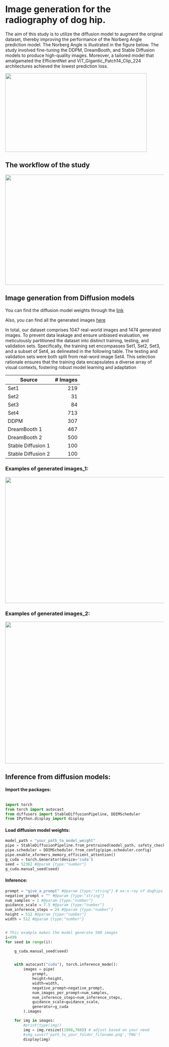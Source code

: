 # Image generation for the radiography of dog hip.
The aim of this study is to utilize the diffusion model to augment the original dataset, thereby improving the performance of the Norberg Angle prediction model. The Norberg Angle is illustrated in the figure below. The study involved fine-tuning the DDPM, DreamBooth, and Stable Diffusion models to produce high-quality images. Moreover, a tailored model that amalgamated the EfficientNet and ViT_Gigantic_Patch14_Clip_224 architectures achieved the lowest prediction loss.

<img src="https://github.com/YoushanZhang/AiAI/assets/74528993/3c3fd898-7857-4f2a-88fd-723165ddfb4f" width="450" height="250">

## The workflow of the study
<img src="https://github.com/YoushanZhang/AiAI/assets/74528993/8ce23469-dc6c-4eb3-8fa9-781e1f20cb92" width="550" height="350">


## Image generation from Diffusion models 
You can find the diffusion model weights through the [link](https://shorturl.at/pAY49)

Also, you can find all the generated images [here](https://drive.google.com/drive/folders/1Y_rxgAFNPX2thpiiFbtdiF52q3OT3mbK?usp=drive_link) 

In total, our dataset comprises 1047 real-world images and 1474 generated images. To prevent data leakage and ensure unbiased evaluation, we
meticulously partitioned the dataset into distinct training, testing, and validation sets. Specifically, the training set encompasses Set1, Set2,
Set3, and a subset of Set4, as delineated in the following table. The testing and
validation sets were both split from real-word image Set4. This selection
rationale ensures that the training data encapsulates a diverse
array of visual contexts, fostering robust model learning and adaptation

| Source           | # Images |
|------------------|---------:|
| Set1             |      219 |
| Set2             |       31 |
| Set3             |       84 |
| Set4             |      713 |
| DDPM             |      307 |
| DreamBooth 1     |      467 |
| DreamBooth 2     |      500 |
| Stable Diffusion 1 |     100 |
| Stable Diffusion 2 |     100 |

### Examples of generated images_1:
<img src="https://github.com/YSH-314/AiAI/assets/74528993/236c09c6-2e4d-43b7-af1f-6313e279c3b5" width="750" height="400">

### Examples of generated images_2:
<img src="https://github.com/YSH-314/AiAI/assets/74528993/1daddc41-df10-4945-ae24-269611550c6a" width="650" height="450">

## Inference from diffusion models:
#### Import the packages:
```python

import torch
from torch import autocast
from diffusers import StableDiffusionPipeline, DDIMScheduler
from IPython.display import display
```
#### Load diffusion model weights:
```python
model_path = "your_path_to_model_weight"       
pipe = StableDiffusionPipeline.from_pretrained(model_path, safety_checker=None, torch_dtype=torch.float16).to('cuda')
pipe.scheduler = DDIMScheduler.from_config(pipe.scheduler.config)
pipe.enable_xformers_memory_efficient_attention()
g_cuda = torch.Generator(device='cuda')
seed = 52362 #@param {type:"number"}
g_cuda.manual_seed(seed)
```
#### Inference:
```python
prompt = "give_a_prompt" #@param {type:"string"} # ex:x-ray of doghips with black background
negative_prompt = "" #@param {type:"string"}
num_samples = 1 #@param {type:"number"}
guidance_scale = 7.5 #@param {type:"number"}
num_inference_steps = 24 #@param {type:"number"} 
height = 512 #@param {type:"number"}
width = 512 #@param {type:"number"}


# This example makes the model generate 500 images 
i=499
for seed in range(i):

    g_cuda.manual_seed(seed)


    with autocast("cuda"), torch.inference_mode():
        images = pipe(
            prompt,
            height=height,
            width=width,
            negative_prompt=negative_prompt,
            num_images_per_prompt=num_samples,
            num_inference_steps=num_inference_steps,
            guidance_scale=guidance_scale,
            generator=g_cuda
        ).images

    for img in images:
        #print(type(img))
        img = img.resize((1908,768)) # adjust based on your need
        #img.save(f'path_to_your_folder_filename.png','PNG')
        display(img)
```
